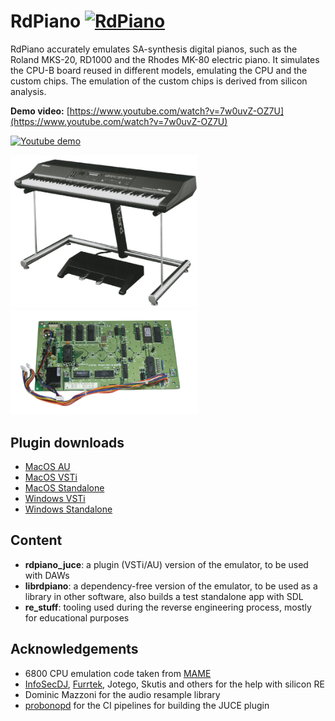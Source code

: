 # RdPiano [![RdPiano](https://github.com/giulioz/rdpiano/actions/workflows/main.yml/badge.svg)](https://github.com/giulioz/rdpiano/actions/workflows/main.yml)

RdPiano accurately emulates SA-synthesis digital pianos, such as the Roland MKS-20, RD1000 and the Rhodes MK-80 electric piano.
It simulates the CPU-B board reused in different models, emulating the CPU and the custom chips. The emulation of the custom chips is derived from silicon analysis.

**Demo video:** [https://www.youtube.com/watch?v=7w0uvZ-OZ7U](https://www.youtube.com/watch?v=7w0uvZ-OZ7U)

[![Youtube demo](https://img.youtube.com/vi/7w0uvZ-OZ7U/hqdefault.jpg)](https://www.youtube.com/watch?v=7w0uvZ-OZ7U)

<p float="left">
  <img width="300px" src="docs/rd1000.jpg" />
  <img width="300px" src="docs/cpu-b.png" />
</p>

## Plugin downloads

- [MacOS AU](https://github.com/giulioz/rdpiano/releases/download/latest/rdpiano_juce.component.macOS.zip)
- [MacOS VSTi](https://github.com/giulioz/rdpiano/releases/download/latest/rdpiano_juce.vst3.macOS.zip)
- [MacOS Standalone](https://github.com/giulioz/rdpiano/releases/download/latest/rdpiano_juce.app.macOS.zip)
- [Windows VSTi](https://github.com/giulioz/rdpiano/releases/download/latest/rdpiano_juce.vst3)
- [Windows Standalone](https://github.com/giulioz/rdpiano/releases/download/latest/rdpiano_juce.exe)

## Content

- **rdpiano_juce**: a plugin (VSTi/AU) version of the emulator, to be used with DAWs
- **librdpiano**: a dependency-free version of the emulator, to be used as a library in other software, also builds a test standalone app with SDL
- **re_stuff**: tooling used during the reverse engineering process, mostly for educational purposes

## Acknowledgements

- 6800 CPU emulation code taken from [MAME](https://github.com/mamedev/mame)
- [InfoSecDJ](https://siliconpr0n.org/archive/doku.php?id=infosecdj:start), [Furrtek](http://furrtek.free.fr/), Jotego, Skutis and others for the help with silicon RE
- Dominic Mazzoni for the audio resample library
- [probonopd](https://github.com/probonopd) for the CI pipelines for building the JUCE plugin
